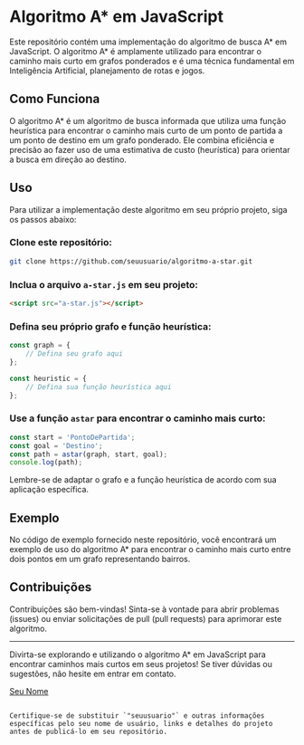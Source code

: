 # Algoritmo A* em JavaScript

Este repositório contém uma implementação do algoritmo de busca A* em JavaScript. O algoritmo A* é amplamente utilizado para encontrar o caminho mais curto em grafos ponderados e é uma técnica fundamental em Inteligência Artificial, planejamento de rotas e jogos.

## Como Funciona

O algoritmo A* é um algoritmo de busca informada que utiliza uma função heurística para encontrar o caminho mais curto de um ponto de partida a um ponto de destino em um grafo ponderado. Ele combina eficiência e precisão ao fazer uso de uma estimativa de custo (heurística) para orientar a busca em direção ao destino.

## Uso

Para utilizar a implementação deste algoritmo em seu próprio projeto, siga os passos abaixo:

### Clone este repositório:

```bash
git clone https://github.com/seuusuario/algoritmo-a-star.git
```

### Inclua o arquivo `a-star.js` em seu projeto:

```html
<script src="a-star.js"></script>
```

### Defina seu próprio grafo e função heurística:

```javascript
const graph = {
    // Defina seu grafo aqui
};

const heuristic = {
    // Defina sua função heurística aqui
};
```

### Use a função `astar` para encontrar o caminho mais curto:

```javascript
const start = 'PontoDePartida';
const goal = 'Destino';
const path = astar(graph, start, goal);
console.log(path);
```

Lembre-se de adaptar o grafo e a função heurística de acordo com sua aplicação específica.

## Exemplo

No código de exemplo fornecido neste repositório, você encontrará um exemplo de uso do algoritmo A* para encontrar o caminho mais curto entre dois pontos em um grafo representando bairros.

## Contribuições

Contribuições são bem-vindas! Sinta-se à vontade para abrir problemas (issues) ou enviar solicitações de pull (pull requests) para aprimorar este algoritmo.

---

Divirta-se explorando e utilizando o algoritmo A* em JavaScript para encontrar caminhos mais curtos em seus projetos! Se tiver dúvidas ou sugestões, não hesite em entrar em contato.

[Seu Nome](https://github.com/seuusuario)
```

Certifique-se de substituir `"seuusuario"` e outras informações específicas pelo seu nome de usuário, links e detalhes do projeto antes de publicá-lo em seu repositório.

